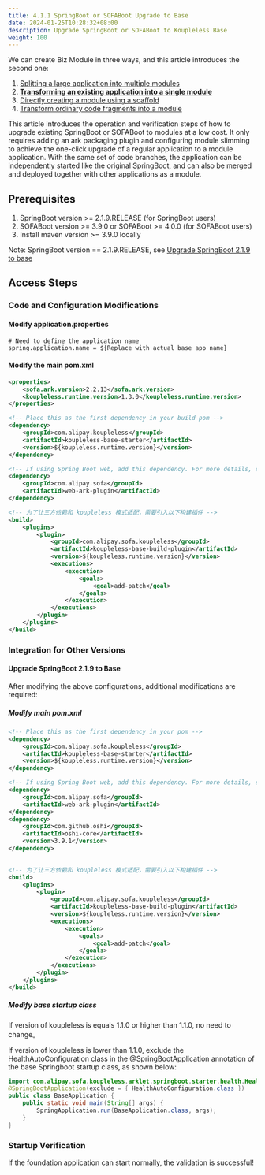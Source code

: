 ```yaml
---
title: 4.1.1 SpringBoot or SOFABoot Upgrade to Base
date: 2024-01-25T10:28:32+08:00
description: Upgrade SpringBoot or SOFABoot to Koupleless Base
weight: 100
---
```


We can create Biz Module in three ways, and this article introduces the second one:

1. [Splitting a large application into multiple modules](/docs/contribution-guidelines/split-module-tool/split-module-tool-intro/)
2. **[Transforming an existing application into a single module](/docs/tutorials/module-create/springboot-and-sofaboot/)**
3. [Directly creating a module using a scaffold](/docs/tutorials/module-create/init-by-archetype/)
4. [Transform ordinary code fragments into a module](/docs/tutorials/module-create/main-biz/)

This article introduces the operation and verification steps of how to upgrade existing SpringBoot or SOFABoot to modules at a low cost. It only requires adding an ark packaging plugin and configuring module slimming to achieve the one-click upgrade of a regular application to a module application. With the same set of code branches, the application can be independently started like the original SpringBoot, and can also be merged and deployed together with other applications as a module.

## Prerequisites

1. SpringBoot version >= 2.1.9.RELEASE (for SpringBoot users)
2. SOFABoot version >= 3.9.0 or SOFABoot >= 4.0.0 (for SOFABoot users)
3. Install maven version >= 3.9.0 locally

Note: SpringBoot version == 2.1.9.RELEASE, see [Upgrade SpringBoot 2.1.9 to base](#upgrade-springboot-219-to-base)

## Access Steps

### Code and Configuration Modifications

#### Modify application.properties

```properties
# Need to define the application name
spring.application.name = ${Replace with actual base app name}
```

#### Modify the main pom.xml

```xml
<properties>
    <sofa.ark.version>2.2.13</sofa.ark.version>
    <koupleless.runtime.version>1.3.0</koupleless.runtime.version>
</properties>
```

```xml
<!-- Place this as the first dependency in your build pom -->
<dependency>
    <groupId>com.alipay.koupleless</groupId>
    <artifactId>koupleless-base-starter</artifactId>
    <version>${koupleless.runtime.version}</version>
</dependency>

<!-- If using Spring Boot web, add this dependency. For more details, see https://www.sofastack.tech/projects/sofa-boot/sofa-ark-multi-web-component-deploy/ -->
<dependency>
    <groupId>com.alipay.sofa</groupId>
    <artifactId>web-ark-plugin</artifactId>
</dependency>

<!-- 为了让三方依赖和 koupleless 模式适配，需要引入以下构建插件 -->
<build>
    <plugins>
        <plugin>
            <groupId>com.alipay.sofa.koupleless</groupId>
            <artifactId>koupleless-base-build-plugin</artifactId>
            <version>${koupleless.runtime.version}</version>
            <executions>
                <execution>
                    <goals>
                        <goal>add-patch</goal>
                    </goals>
                </execution>
            </executions>
        </plugin>
    </plugins>
</build>
```

### Integration for Other Versions

#### Upgrade SpringBoot 2.1.9 to Base

After modifying the above configurations, additional modifications are required:

##### Modify main pom.xml

```xml
<!-- Place this as the first dependency in your pom -->
<dependency>
    <groupId>com.alipay.sofa.koupleless</groupId>
    <artifactId>koupleless-base-starter</artifactId>
    <version>${koupleless.runtime.version}</version>
</dependency>

<!-- If using Spring Boot web, add this dependency. For more details, see https://www.sofastack.tech/projects/sofa-boot/sofa-ark-multi-web-component-deploy/ -->
<dependency>
    <groupId>com.alipay.sofa</groupId>
    <artifactId>web-ark-plugin</artifactId>
</dependency>
<dependency>
    <groupId>com.github.oshi</groupId>
    <artifactId>oshi-core</artifactId>
    <version>3.9.1</version>
</dependency>

        
<!-- 为了让三方依赖和 koupleless 模式适配，需要引入以下构建插件 -->
<build>
    <plugins>
        <plugin>
            <groupId>com.alipay.sofa.koupleless</groupId>
            <artifactId>koupleless-base-build-plugin</artifactId>
            <version>${koupleless.runtime.version}</version>
            <executions>
                <execution>
                    <goals>
                        <goal>add-patch</goal>
                    </goals>
                </execution>
            </executions>
        </plugin>
    </plugins>
</build>
```

##### Modify base startup class

If version of koupleless is equals 1.1.0 or higher than 1.1.0, no need to change。

If version of koupleless is lower than 1.1.0, exclude the HealthAutoConfiguration class in the @SpringBootApplication annotation of the base Springboot startup class, as shown below:

```java
import com.alipay.sofa.koupleless.arklet.springboot.starter.health.HealthAutoConfiguration;
@SpringBootApplication(exclude = { HealthAutoConfiguration.class })
public class BaseApplication {
    public static void main(String[] args) {
        SpringApplication.run(BaseApplication.class, args);
    }
}
```

### Startup Verification

If the foundation application can start normally, the validation is successful!

<br/>
<br/>
